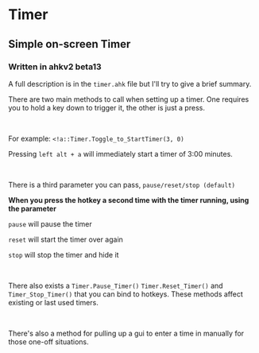 # Timer
## Simple on-screen Timer
### Written in ahkv2 beta13

A full description is in the `timer.ahk` file but I'll try to give a brief summary.

There are two main methods to call when setting up a timer. One requires you to hold a key down to trigger it, the other is just a press.

&nbsp;

For example: `<!a::Timer.Toggle_to_StartTimer(3, 0)`

Pressing `left alt + a` will immediately start a timer of 3:00 minutes.

&nbsp;

There is a third parameter you can pass, `pause/reset/stop (default)`

**When you press the hotkey a second time with the timer running, using the parameter**

`pause` will pause the timer

`reset` will start the timer over again

`stop` will stop the timer and hide it

&nbsp;

There also exists a `Timer.Pause_Timer()` `Timer.Reset_Timer()` and `Timer_Stop_Timer()` that you can bind to hotkeys. These methods affect existing or last used timers.

&nbsp;

There's also a method for pulling up a gui to enter a time in manually for those one-off situations.
